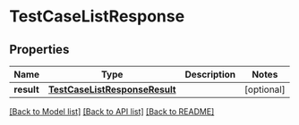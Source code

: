 # TestCaseListResponse

## Properties
Name | Type | Description | Notes
------------ | ------------- | ------------- | -------------
**result** | [**TestCaseListResponseResult**](TestCaseListResponseResult.md) |  | [optional] 

[[Back to Model list]](../README.md#documentation-for-models) [[Back to API list]](../README.md#documentation-for-api-endpoints) [[Back to README]](../README.md)

